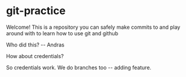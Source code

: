 # git-practice

Welcome! This is a repository you can safely make commits to and play around with to learn how to use git and github

Who did this? -- Andras

How about credentials?

So credentials work. We do branches too -- adding feature.


